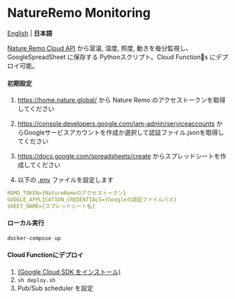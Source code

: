 # NatureRemo Monitoring

[English](./README.md) | **日本語**

[Nature Remo Cloud API](https://developer.nature.global/) から室温, 湿度, 照度, 動きを毎分監視し、GoogleSpreadSheet に保存する Pythonスクリプト。Cloud Functions にデプロイ可能。



#### 初期設定

1. https://home.nature.global/ から Nature Remo のアクセストークンを取得してください
2.  https://console.developers.google.com/iam-admin/serviceaccounts からGoogleサービスアカウントを作成か選択して認証ファイル.jsonを取得してください
3. https://docs.google.com/spreadsheets/create からスプレッドシートを作成してください

4. 以下の [.env](.env) ファイルを設定します

```yml
REMO_TOKEN={NatureRemoのアクセストークン}
GOOGLE_APPLICATION_CREDENTIALS={Googleの認証ファイルパス}
SHEET_NAME={スプレッドシート名}
```



#### ローカル実行

```bash
docker-compose up
```



#### Cloud Functionにデプロイ

1. [(Google Cloud SDK をインストール)](https://cloud.google.com/sdk/docs/downloads-interactive?hl=ja)
2. `sh deploy.sh`
3. Pub/Sub scheduler を設定